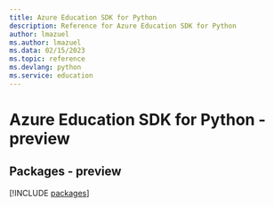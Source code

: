```yaml
---
title: Azure Education SDK for Python
description: Reference for Azure Education SDK for Python
author: lmazuel
ms.author: lmazuel
ms.data: 02/15/2023
ms.topic: reference
ms.devlang: python
ms.service: education
---
```

# Azure Education SDK for Python - preview
## Packages - preview
[!INCLUDE [packages](education-index.md)]
